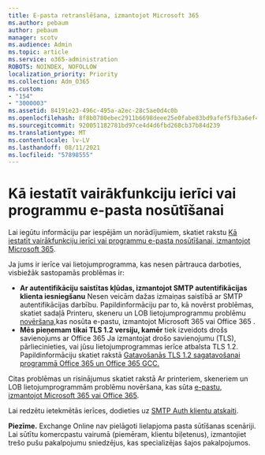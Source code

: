 ```yaml
---
title: E-pasta retranslēšana, izmantojot Microsoft 365
ms.author: pebaum
author: pebaum
manager: scotv
ms.audience: Admin
ms.topic: article
ms.service: o365-administration
ROBOTS: NOINDEX, NOFOLLOW
localization_priority: Priority
ms.collection: Adm_O365
ms.custom:
- "154"
- "3000003"
ms.assetid: 84191e23-496c-495a-a2ec-28c5ae0d4c0b
ms.openlocfilehash: 8f8b0780ebec2911b6698deee25e0fabe83bd9afef5fb3a6ef4c51cccd67fc7c
ms.sourcegitcommit: 920051182781bd97ce4d4d6fbd268cb37b84d239
ms.translationtype: MT
ms.contentlocale: lv-LV
ms.lasthandoff: 08/11/2021
ms.locfileid: "57898555"
---
```

# <a name="set-up-a-multifunction-device-or-application-to-send-email"></a>Kā iestatīt vairākfunkciju ierīci vai programmu e-pasta nosūtīšanai

Lai iegūtu informāciju par iespējām un norādījumiem, skatiet rakstu [Kā iestatīt vairākfunkciju ierīci vai programmu e-pasta nosūtīšanai, izmantojot Microsoft 365](https://docs.microsoft.com/Exchange/mail-flow-best-practices/how-to-set-up-a-multifunction-device-or-application-to-send-email-using-microsoft-365-or-office-365).
  
Ja jums ir ierīce vai lietojumprogramma, kas nesen pārtrauca darboties, visbiežāk sastopamās problēmas ir:

- **Ar autentifikāciju saistītas kļūdas, izmantojot SMTP autentifikācijas klienta iesniegšanu** Nesen veicām dažas izmaiņas saistībā ar SMTP autentifikācijas darbību. Papildinformāciju par to, kā novērst problēmas, skatiet sadaļā Printeru, skeneru un LOB lietojumprogrammu problēmu [novēršana,](https://docs.microsoft.com/Exchange/mail-flow-best-practices/fix-issues-with-printers-scanners-and-lob-applications-that-send-email-using-off#error-authentication-unsuccessful)kas nosūta e-pastu, izmantojot Microsoft 365 vai Office 365 .
- **Mēs pieņemam tikai TLS 1.2 versiju, kamēr** tiek izveidots drošs savienojums ar Office 365 Ja izmantojat drošo savienojumu (TLS), pārliecinieties, vai jūsu lietojumprogrammas ierīce atbalsta TLS 1.2. Papildinformāciju skatiet rakstā [Gatavošanās TLS 1.2 sagatavošanai programmā Office 365 un Office 365 GCC.](https://docs.microsoft.com/microsoft-365/compliance/prepare-tls-1.2-in-office-365)
 
Citas problēmas un risinājumus skatiet rakstā Ar printeriem, skeneriem un LOB lietojumprogrammām problēmu novēršana, kas sūta [e-pastu, izmantojot Microsoft 365 vai Office 365](https://docs.microsoft.com/Exchange/mail-flow-best-practices/fix-issues-with-printers-scanners-and-lob-applications-that-send-email-using-off).

Lai redzētu ietekmētās ierīces, dodieties uz [SMTP Auth klientu atskaiti](https://protection.office.com/mailflow/dashboard).

**Piezīme.** Exchange Online nav pielāgoti lielapjoma pasta sūtīšanas scenāriji. Lai sūtītu komercpastu vairumā (piemēram, klientu biļetenus), izmantojiet trešo pušu pakalpojumu sniedzējus, kas specializējas šajos pakalpojumos.
